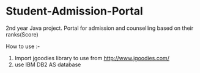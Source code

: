 # Student-Admission-Portal
2nd year Java project. Portal for admission and counselling based on their ranks(Score)

How to use :-
1. Import jgoodies library to use from http://www.jgoodies.com/
2. use IBM DB2 AS database